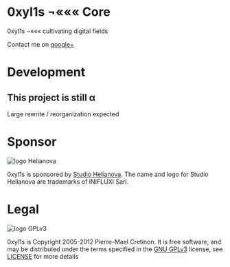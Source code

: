 0xyl1s ¬««« Core
===========================

0xyl1s ¬««« cultivating digital fields

Contact me on [google+][link1]

Development
===========

This project is still α
---------------------------

Large rewrite / reorganization expected


Sponsor
=======
![logo Helianova][image1]

0xyl1s is sponsored by [Studio Helianova][link3]. The name and logo for Studio Helianova are trademarks of INIFLUXI Sarl.


Legal
=====
![logo GPLv3][image2]

0xyl1s is Copyright 2005-2012 Pierre-Mael Cretinon. It is free software, and may be distributed under the terms specified in the [GNU GPLv3][link4] license, see [LICENSE][link2] for more details

[image1]: http://studio.helianova.com/helianova_logo_03_0180.png
[image2]: http://www.gnu.org/graphics/gplv3-88x31.png
[link1]: https://plus.google.com/117594241819654605893
[link2]: https://www.3eclipses.com/0xyl1s/0x1_core/LICENSE
[link3]: http://studio.helianova.com
[link4]: http://www.gnu.org/licenses/gpl-3.0.html

